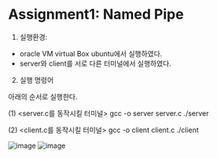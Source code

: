 # Assignment1: Named Pipe

1. 실행환경: 
- oracle VM virtual Box ubuntu에서 실행하였다.
- server와 client를 서로 다른 터미널에서 실행하였다.

2. 실행 명령어

아래의 순서로 실행한다.

(1) <server.c를 동작시킬 터미널>
gcc -o server server.c
./server

(2) <client.c를 동작시킬 터미널>
gcc -o client client.c
./client

![image](https://user-images.githubusercontent.com/94972402/198872839-916ec56d-8e29-4d58-95af-bef2af8a3d1c.png)
![image](https://user-images.githubusercontent.com/94972402/198872849-b54787b0-9fdc-45c9-89c5-406553c4dffe.png)
